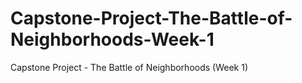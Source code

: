 # Capstone-Project-The-Battle-of-Neighborhoods-Week-1
Capstone Project - The Battle of Neighborhoods (Week 1)
